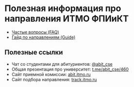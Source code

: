 # Полезная информация про направления ИТМО ФПИиКТ

- [Частые вопросы (FAQ)](./faq)
- [Гайд по направлениям (Guide)](./guide)

## Полезные ссылки
- Чат со студентами для абитуриентов: [@abit_cse](https://t.me/abit_cse)
- Общая презентация про университет: [t.me/abit_cse/460](https://t.me/abit_cse/460)
- Сайт приемной комиссии: [abit.itmo.ru](https://abit.itmo.ru)
- Сайт подбора направления: [track.itmo.ru](https://track.itmo.ru)